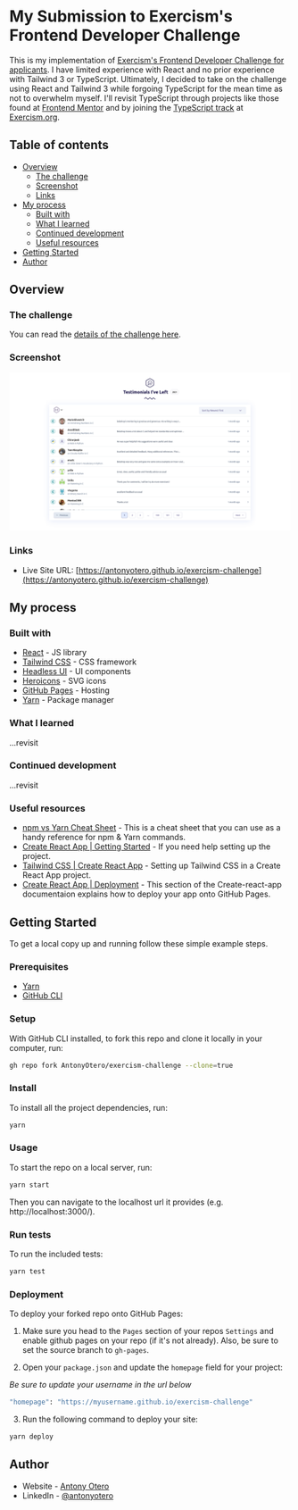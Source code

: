 # My Submission to Exercism's Frontend Developer Challenge

This is my implementation of [Exercism's Frontend Developer Challenge for applicants](https://github.com/exercism/hiring-frontend-developer). I have limited experience with React and no prior experience with Tailwind 3 or TypeScript. Ultimately, I decided to take on the challenge using React and Tailwind 3 while forgoing TypeScript for the mean time as not to overwhelm myself. I'll revisit TypeScript through projects like those found at [Frontend Mentor](https://frontendmentor.io/) and by joining the [TypeScript track](https://exercism.org/tracks/typescript) at [Exercism.org](https://exercism.org/).

## Table of contents

- [Overview](#overview)
  - [The challenge](#the-challenge)
  - [Screenshot](#screenshot)
  - [Links](#links)
- [My process](#my-process)
  - [Built with](#built-with)
  - [What I learned](#what-i-learned)
  - [Continued development](#continued-development)
  - [Useful resources](#useful-resources)
- [Getting Started](#getting-started)
- [Author](#author)

## Overview

### The challenge
You can read the [details of the challenge here](https://github.com/exercism/hiring-frontend-developer).

### Screenshot

![](./exercism-challenge.png)

### Links

- Live Site URL: [https://antonyotero.github.io/exercism-challenge](https://antonyotero.github.io/exercism-challenge)

## My process

### Built with

- [React](https://reactjs.org/) - JS library
- [Tailwind CSS](https://tailwindcss.com/) - CSS framework
- [Headless UI](https://headlessui.dev/) - UI components
- [Heroicons](https://heroicons.com/) - SVG icons
- [GitHub Pages](https://pages.github.com/) - Hosting
- [Yarn](https://yarnpkg.com/) - Package manager

### What I learned

...revisit

### Continued development

...revisit

### Useful resources

- [npm vs Yarn Cheat Sheet](https://www.digitalocean.com/community/tutorials/nodejs-npm-yarn-cheatsheet) - This is a cheat sheet that you can use as a handy reference for npm & Yarn commands.
- [Create React App | Getting Started](https://create-react-app.dev/docs/getting-started) - If you need help setting up the project.
- [Tailwind CSS | Create React App](https://tailwindcss.com/docs/guides/create-react-app) - Setting up Tailwind CSS in a Create React App project.
- [Create React App | Deployment](https://create-react-app.dev/docs/deployment#github-pages) - This section of the Create-react-app documentaion explains how to deploy your app onto GitHub Pages.

## Getting Started

To get a local copy up and running follow these simple example steps.

### Prerequisites

- [Yarn](https://yarnpkg.com/getting-started/install)
- [GitHub CLI](https://cli.github.com/)

### Setup

With GitHub CLI installed, to fork this repo and clone it locally in your computer, run:

``` zsh
gh repo fork AntonyOtero/exercism-challenge --clone=true
```

### Install

To install all the project dependencies, run:

``` zsh
yarn
```

### Usage

To start the repo on a local server, run:

``` zsh
yarn start
```

Then you can navigate to the localhost url it provides (e.g. http://localhost:3000/).

### Run tests

To run the included tests:

``` zsh
yarn test
```

### Deployment

To deploy your forked repo onto GitHub Pages:

1. Make sure you head to the `Pages` section of your repos `Settings` and enable github pages on your repo (if it's not already). Also, be sure to set the source branch to `gh-pages`.

2. Open your `package.json` and update the `homepage` field for your project:

*Be sure to update your username in the url below*

```zsh
"homepage": "https://myusername.github.io/exercism-challenge"
```

3. Run the following command to deploy your site:

``` zsh
yarn deploy
```

## Author

- Website - [Antony Otero](https://www.antonyotero.com/)
- LinkedIn - [@antonyotero](https://www.linkedin.com/in/antonyotero/)
